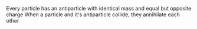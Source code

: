 Every particle has an antiparticle with identical mass and equal but opposite charge
When a particle and it's antiparticle collide, they annihilate each other